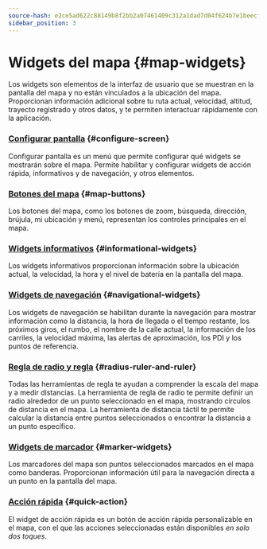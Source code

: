 ```yaml
---
source-hash: e2ce5ad622c88149b8f2bb2a07461409c312a1dad7d04f624b7e1beecf5aeab4
sidebar_position: 3
---
```


# Widgets del mapa {#map-widgets}

Los widgets son elementos de la interfaz de usuario que se muestran en la pantalla del mapa y no están vinculados a la ubicación del mapa. Proporcionan información adicional sobre tu ruta actual, velocidad, altitud, trayecto registrado y otros datos, y te permiten interactuar rápidamente con la aplicación.

### [Configurar pantalla](./configure-screen.md) {#configure-screen}

Configurar pantalla es un menú que permite configurar qué widgets se mostrarán sobre el mapa. Permite habilitar y configurar widgets de acción rápida, informativos y de navegación, y otros elementos.

### [Botones del mapa](./map-buttons.md) {#map-buttons}

Los botones del mapa, como los botones de zoom, búsqueda, dirección, brújula, mi ubicación y menú, representan los controles principales en el mapa.

### [Widgets informativos](./info-widgets.md) {#informational-widgets}

Los widgets informativos proporcionan información sobre la ubicación actual, la velocidad, la hora y el nivel de batería en la pantalla del mapa.

### [Widgets de navegación](./nav-widgets.md) {#navigational-widgets}

Los widgets de navegación se habilitan durante la navegación para mostrar información como la distancia, la hora de llegada o el tiempo restante, los próximos giros, el rumbo, el nombre de la calle actual, la información de los carriles, la velocidad máxima, las alertas de aproximación, los PDI y los puntos de referencia.

### [Regla de radio y regla](./radius-ruler.md) {#radius-ruler-and-ruler}

Todas las herramientas de regla te ayudan a comprender la escala del mapa y a medir distancias. La herramienta de regla de radio te permite definir un radio alrededor de un punto seleccionado en el mapa, mostrando círculos de distancia en el mapa. La herramienta de distancia táctil te permite calcular la distancia entre puntos seleccionados o encontrar la distancia a un punto específico.

### [Widgets de marcador](./markers.md) {#marker-widgets}

Los marcadores del mapa son puntos seleccionados marcados en el mapa como banderas. Proporcionan información útil para la navegación directa a un punto en la pantalla del mapa.

### [Acción rápida](./quick-action.md) {#quick-action}

El widget de acción rápida es un botón de acción rápida personalizable en el mapa, con el que las acciones seleccionadas están disponibles *en solo dos toques*.